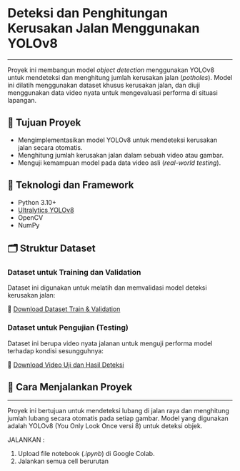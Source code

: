 # Deteksi dan Penghitungan Kerusakan Jalan Menggunakan YOLOv8
---------
Proyek ini membangun model *object detection* menggunakan YOLOv8 untuk mendeteksi dan menghitung jumlah kerusakan jalan (*potholes*). Model ini dilatih menggunakan dataset khusus kerusakan jalan, dan diuji menggunakan data video nyata untuk mengevaluasi performa di situasi lapangan.

## 📌 Tujuan Proyek
- Mengimplementasikan model YOLOv8 untuk mendeteksi kerusakan jalan secara otomatis.
- Menghitung jumlah kerusakan jalan dalam sebuah video atau gambar.
- Menguji kemampuan model pada data video asli (*real-world testing*).

## 🧠 Teknologi dan Framework
- Python 3.10+
- [Ultralytics YOLOv8](https://github.com/ultralytics/ultralytics)
- OpenCV
- NumPy

## 🗂️ Struktur Dataset

### Dataset untuk Training dan Validation
Dataset ini digunakan untuk melatih dan memvalidasi model deteksi kerusakan jalan:

🔗 [Download Dataset Train & Validation](https://www.dropbox.com/s/qvglw8pqo16769f/pothole_dataset_v8.zip?dl=1)

### Dataset untuk Pengujian (Testing)
Dataset ini berupa video nyata jalanan untuk menguji performa model terhadap kondisi sesungguhnya:

🔗 [Download Video Uji dan Hasil Deteksi](https://drive.google.com/drive/folders/1uwUJXK6_N83O_g8tXIsdUdZYIVd-RNZ4?usp=sharing)

## 🚀 Cara Menjalankan Proyek
---------
Proyek ini bertujuan untuk mendeteksi lubang di jalan raya dan menghitung jumlah lubang secara otomatis pada setiap gambar.
Model yang digunakan adalah YOLOv8 (You Only Look Once versi 8) untuk deteksi objek.

JALANKAN :
1. Upload file notebook (*.ipynb*) di Google Colab.
2. Jalankan semua cell berurutan
